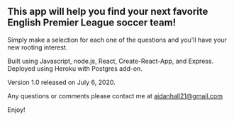 ## This app will help you find your next favorite English Premier League soccer team!

Simply make a selection for each one of the questions and you'll have your new rooting interest.

Built using Javascript, node.js, React, Create-React-App, and Express. Deployed using Heroku with Postgres add-on.

Version 1.0 released on July 6, 2020.

Any questions or comments please contact me at aidanhall21@gmail.com

Enjoy!